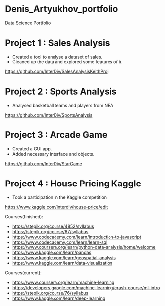 # Denis_Artyukhov_portfolio
Data Science Portfolio
# Project 1 : Sales Analysis
* Created a tool to analyse a dataset of sales.
* Cleaned up the data and explored some features of it.

https://github.com/InterDiv/SalesAnalysisKeithProj
# Project 2 : Sports Analysis
* Analysed basketball teams and players from NBA

https://github.com/InterDiv/SportsAnalysis
# Project 3 : Arcade Game
* Created a GUI app.
* Added necessary interface and objects.

https://github.com/InterDiv/StarGame

# Project 4 : House Pricing Kaggle
* Took a participation in the Kaggle competition

https://www.kaggle.com/interdiv/house-price/edit


Courses(finished):
* https://stepik.org/course/4852/syllabus
* https://stepik.org/course/67/syllabus
* https://www.codecademy.com/learn/introduction-to-javascript
* https://www.codecademy.com/learn/learn-sql
* https://www.coursera.org/learn/python-data-analysis/home/welcome
* https://www.kaggle.com/learn/pandas
* https://www.kaggle.com/learn/geospatial-analysis
* https://www.kaggle.com/learn/data-visualization

Courses(current):
* https://www.coursera.org/learn/machine-learning
* https://developers.google.com/machine-learning/crash-course/ml-intro
* https://stepik.org/course/76/syllabus
* https://www.kaggle.com/learn/deep-learning
